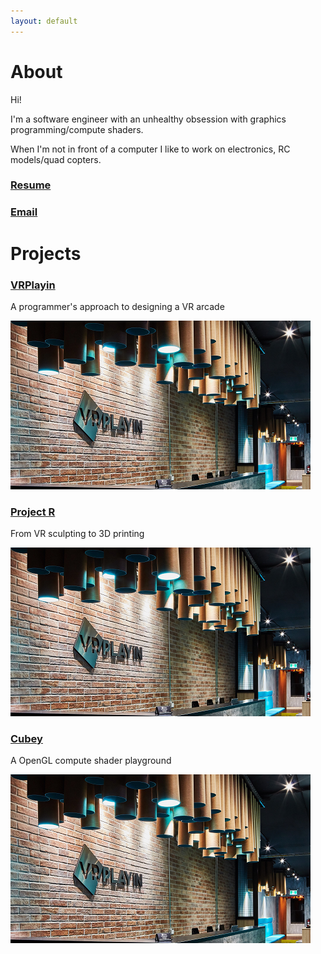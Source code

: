 ```yaml
---
layout: default
---
```


# About

Hi!

I'm a software engineer with an unhealthy obsession with graphics programming/compute shaders.

When I'm not in front of a computer I like to work on electronics, RC models/quad copters.

### [Resume](./assets/bryan_resume.pdf)

### [Email](mailto:byebyebryan@gmail.com)

# Projects

### [VRPlayin](./vrplayin.html)

A programmer's approach to designing a VR arcade

[![vrplayin](./assets/img/vrplayin.png)](./vrplayin.html)

### [Project R](./projectr.html)

From VR sculpting to 3D printing

[![projectr](./assets/img/vrplayin.png)](./projectr.html)

### [Cubey](./cubey.html)

A OpenGL compute shader playground

[![cubey](./assets/img/vrplayin.png)](./cubey.html)
